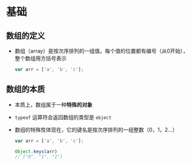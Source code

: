 # 基础

## 数组的定义

  - 数组（array）是按次序排列的一组值。每个值的位置都有编号（从0开始），整个数组用方括号表示

    ```javascript
    var arr = ['a', 'b', 'c'];
    ```

## 数组的本质

  - 本质上，数组属于一种**特殊的对象**

  - `typeof` 运算符会返回数组的类型是 `object`

  - 数组的特殊性体现在，它的键名是按次序排列的一组整数（0，1，2…）

    ```javascript
    var arr = ['a', 'b', 'c'];

    Object.keys(arr)
    // ["0", "1", "2"]
    ```
